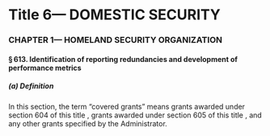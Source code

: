 
# Title 6— DOMESTIC SECURITY
### CHAPTER 1— HOMELAND SECURITY ORGANIZATION
#### § 613. Identification of reporting redundancies and development of performance metrics
##### (a) Definition

In this section, the term “covered grants” means grants awarded under section 604 of this title , grants awarded under section 605 of this title , and any other grants specified by the Administrator.
